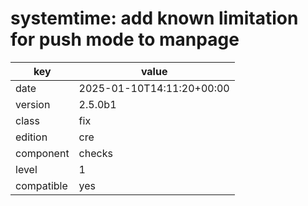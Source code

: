 [//]: # (werk v2)
# systemtime: add known limitation for push mode to manpage

key        | value
---------- | ---
date       | 2025-01-10T14:11:20+00:00
version    | 2.5.0b1
class      | fix
edition    | cre
component  | checks
level      | 1
compatible | yes


